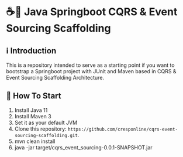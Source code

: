 # ☕🚀 Java Springboot CQRS & Event Sourcing Scaffolding

## ℹ️ Introduction

This is a repository intended to serve as a starting point if you want to bootstrap a Springboot project with JUnit and
Maven based in CQRS & Event Sourcing Scaffolding Architecture.

## 🏁 How To Start

1. Install Java 11
2. Install Maven 3
3. Set it as your default JVM
4. Clone this repository: `https://github.com/cresponline/cqrs-event-sourcing-scaffolding.git`.
5. mvn clean install
6. java -jar target/cqrs_event_sourcing-0.0.1-SNAPSHOT.jar